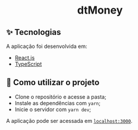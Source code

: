 <h1 align="center">dtMoney</h1>


## ✨ Tecnologias

A aplicação foi desenvolvida em:

- [React.js](https://pt-br.reactjs.org/)
- [TypeScript](https://www.typescriptlang.org/)


## 🚀 Como utilizar o projeto

- Clone o repositório e acesse a pasta;
- Instale as dependências com `yarn`;
- Inicie o servidor com `yarn dev`;

A aplicação pode ser acessada em [`localhost:3000`](http://localhost:3000).
